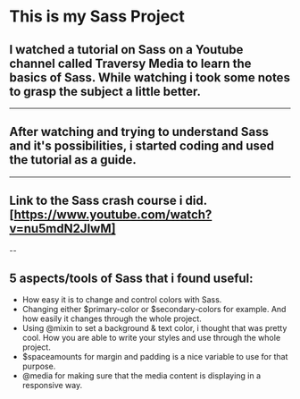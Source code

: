 # This is my Sass Project
## I watched a tutorial on Sass on a Youtube channel called Traversy Media to learn the basics of Sass. While watching i took some notes to grasp the subject a little better.
---
## After watching and trying to understand Sass and it's possibilities, i started coding and used the tutorial as a guide. 
---
## Link to the Sass crash course i did. [https://www.youtube.com/watch?v=nu5mdN2JIwM]
--
## 5 aspects/tools of Sass that i found useful:
  - How easy it is to change and control colors with Sass. 
  - Changing either $primary-color or $secondary-colors for example. And how easily it changes through the whole project.
  - Using @mixin to set a background & text color, i thought that was pretty cool. How you are able to write your styles and use through the whole project.
  - $spaceamounts for margin and padding is a nice variable to use for that purpose.  
  -  @media for making sure that the media content is displaying in a responsive way.
